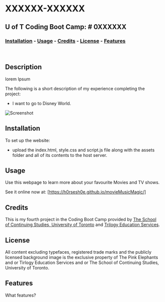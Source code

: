 
# <Your-Project-Title>XXXXXX-XXXXXX
## U of T Coding Boot Camp: # 0XXXXXX 
### [Installation](#installation)  - [Usage](#usage)  - [Credits](#credits)  - [License](#license) - [Features](#Features)
&nbsp;
## Description
lorem Ipsum


The following is a short description of my experience completing the project:

- I want to go to Disney World.

![Screenshot](./assets/images/screenshot.png)

## Installation
To set up the website:
 - upload the index.html, style.css and script.js file along with the assets folder and all of its contents to the host server. 
 
## Usage
Use this webpage to learn more about your favourite Movies and TV shows.

See it online now at: [https://h0rsesh0e.github.io/movieMusicMagic/]

## Credits
This is my fourth project in the Coding Boot Camp provided by [The School of Continuing Studies, University of Toronto](https://learn.utoronto.ca/) and [Trilogy Education Services](https://www.trilogyed.com/). 

## License
All content excluding typefaces, registered trade marks and the publicly licensed background image is the exclusive property of The Pink Elephants and or Tirlogy Education Services and or The School of Continuing Studies, University of Toronto.

## Features
What features?



